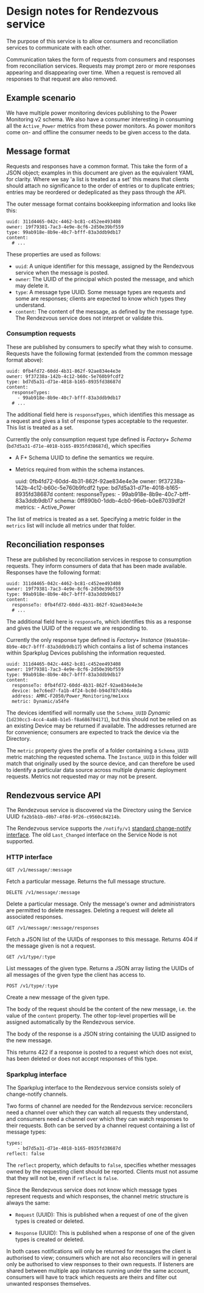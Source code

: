 # Design notes for Rendezvous service

The purpose of this service is to allow consumers and reconciliation
services to communicate with each other.

Communication takes the form of requests from consumers and responses
from reconciliation services. Requests may prompt zero or more responses
appearing and disappearing over time. When a request is removed all
responses to that request are also removed.

## Example scenario

We have multiple power monitoring devices publishing to the Power
Monitoring v2 schema. We also have a consumer interesting in consuming
all the `Active_Power` metrics from these power monitors. As power
monitors come on- and offline the consumer needs to be given access to
the data.

## Message format

Requests and responses have a common format. This take the form of a
JSON object; examples in this document are given as the equivalent YAML
for clarity. Where we say 'a list is treated as a set' this means that
clients should attach no significance to the order of entries or to
duplicate entries; entries may be reordered or dedeplicated as they pass
through the API.

The outer message format contains bookkeeping information and looks like
this:

    uuid: 311d4465-042c-4462-bc81-c452ee493408
    owner: 19f79381-7ac3-4e9e-8cf6-2d50e39bf559
    type: 99ab918e-8b9e-40c7-bfff-83a3ddb9db17
    content:
      # ...

These properties are used as follows:

* `uuid`: A unique identifier for this message, assigned by the
  Rendezvous service when the message is posted.
* `owner`: The UUID of the principal which posted the message, and which
  may delete it.
* `type`: A message type UUID. Some message types are requests and some
  are responses; clients are expected to know which types they
  understand.
* `content`: The content of the message, as defined by the message type.
  The Rendezvous service does not interpret or validate this.

### Consumption requests

These are published by consumers to specify what they wish to consume.
Requests have the following format (extended from the common message
format above):

    uuid: 0fb4fd72-60dd-4b31-862f-92ae834e4e3e
    owner: 9f37238a-142b-4c12-b60c-5e760b9fcdf2
    type: bd7d5a31-d71e-4018-b165-8935fd38687d
    content:
      responseTypes:
        - 99ab918e-8b9e-40c7-bfff-83a3ddb9db17
      # ...

The additional field here is `responseTypes`, which identifies this
message as a request and gives a list of response types acceptable to
the requester. This list is treated as a set.

Currently the only consumption request type defined is _Factory+
Schema_ (`bd7d5a31-d71e-4018-b165-8935fd38687d`), which specifies

* A F+ Schema UUID to define the semantics we require.
* Metrics required from within the schema instances.

    uuid: 0fb4fd72-60dd-4b31-862f-92ae834e4e3e
    owner: 9f37238a-142b-4c12-b60c-5e760b9fcdf2
    type: bd7d5a31-d71e-4018-b165-8935fd38687d
    content:
      responseTypes:
        - 99ab918e-8b9e-40c7-bfff-83a3ddb9db17
      schema: 0ff890b0-1ddb-4cb0-96eb-b0e87039df2f
      metrics:
        - Active_Power

The list of metrics is treated as a set. Specifying a metric folder in
the `metrics` list will include all metrics under that folder.

## Reconciliation responses

These are published by reconciliation services in respose to consumption
requests. They inform consumers of data that has been made available.
Responses have the following format:

    uuid: 311d4465-042c-4462-bc81-c452ee493408
    owner: 19f79381-7ac3-4e9e-8cf6-2d50e39bf559
    type: 99ab918e-8b9e-40c7-bfff-83a3ddb9db17
    content:
      responseTo: 0fb4fd72-60dd-4b31-862f-92ae834e4e3e
      # ...

The additional field here is `responseTo`, which identifies this as a
response and gives the UUID of the request we are responding to.

Currently the only response type defined is _Factory+ Instance_ 
(`99ab918e-8b9e-40c7-bfff-83a3ddb9db17`) which contains a list of schema
instances within Sparkplug Devices publishing the information requested.

    uuid: 311d4465-042c-4462-bc81-c452ee493408
    owner: 19f79381-7ac3-4e9e-8cf6-2d50e39bf559
    type: 99ab918e-8b9e-40c7-bfff-83a3ddb9db17
    content:
      responseTo: 0fb4fd72-60dd-4b31-862f-92ae834e4e3e
      device: be7c6ed7-fa1b-4f24-bc0d-b94d787c40da
      address: AMRC-F2050/Power_Monitoring/me1xxx
      metric: Dynamic/a54fe

The devices identified will normally use the `Schema_UUID` _Dynamic_ 
(`1d230cc3-4cc4-4a88-b1e5-f8a686704171`), but this should not be relied
on as an existing Device may be returned if available. The addresses
returned are for convenience; consumers are expected to track the device
via the Directory.

The `metric` property gives the prefix of a folder containing a
`Schema_UUID` metric matching the requested schema. The `Instance_UUID`
in this folder will match that originally used by the source device, and
can therefore be used to identify a particular data source across
multiple dynamic deployment requests. Metrics not requested may or may
not be present. 

## Rendezvous service API

The Rendezvous service is discovered via the Directory using the Service
UUID `fa2b5b1b-d0b7-4f8d-9f26-c9560c84214b`.

The Rendezvous service supports the `/notify/v1` [standard change-notify
interface](notify-v1.md). The old `Last_Changed` interface on the
Service Node is not supported.

### HTTP interface

    GET /v1/message/:message

Fetch a particular message. Returns the full message structure.

    DELETE /v1/message/:message

Delete a particular message. Only the message's owner and administrators
are permitted to delete messages. Deleting a request will delete all
associated responses.

    GET /v1/message/:message/responses

Fetch a JSON list of the UUIDs of responses to this message. Returns 404
if the message given is not a request.

    GET /v1/type/:type

List messages of the given type. Returns a JSON array listing the UUIDs
of all messages of the given type the client has access to.

    POST /v1/type/:type

Create a new message of the given type.

The body of the request should be the content of the new message, i.e.
the value of the `content` property. The other top-level properties will
be assigned automatically by the Rendezvous service.

The body of the response is a JSON string containing the UUID assigned
to the new message.

This returns 422 if a response is posted to a request which does not
exist, has been deleted or does not accept responses of this type.

### Sparkplug interface

The Sparkplug interface to the Rendezvous service consists solely of
change-notify channels.

Two forms of channel are needed for the Rendezvous service: reconcilers
need a channel over which they can watch all requests they understand,
and consumers need a channel over which they can watch responses to
their requests. Both can be served by a channel request containing a
list of message types:

    types:
        - bd7d5a31-d71e-4018-b165-8935fd38687d
    reflect: false

The `reflect` property, which defaults to `false`, specifies whether
messages owned by the requesting client should be reported. Clients must
not assume that they will not be, even if `reflect` is `false`.

Since the Rendezvous service does not know which message types represent
requests and which responses, the channel metric structure is always the
same:

* `Request` (UUID): This is published when a request of one of the given
  types is created or deleted.

* `Response` (UUID): This is published when a response of one of the
  given types is created or deleted.

In both cases notifications will only be returned for messages the
client is authorised to view; consumers which are not also reconcilers
will in general only be authorised to view responses to their own
requests. If listeners are shared between multiple app instances running
under the same account, consumers will have to track which requests are
theirs and filter out unwanted responses themselves.

